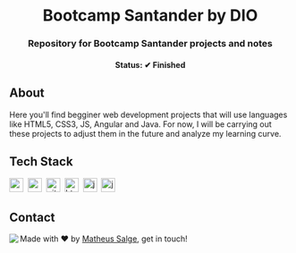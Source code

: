 <h1 align="center">
	Bootcamp Santander by DIO
</h1>

<h3 align="center">
	Repository for Bootcamp Santander projects and notes
</h3>

<h4 align="center">
	Status: ✔ Finished
</h4>

## About
Here you'll find begginer web development projects that will use languages like HTML5, CSS3, JS, Angular and Java.
For now, I will be carrying out these projects to adjust them in the future and analyze my learning curve.

## Tech Stack
<img src="https://img.shields.io/badge/Angular-05122A?style=flat&logo=angular" alt="angular Badge" height="25">&nbsp;
<img src="https://img.shields.io/badge/Css3-05122A?style=flat&logo=css3" alt="css3 Badge" height="25">&nbsp;
<img src="https://img.shields.io/badge/Git-05122A?style=flat&logo=git" alt="git Badge" height="25">&nbsp;
<img src="https://img.shields.io/badge/Html5-05122A?style=flat&logo=html5" alt="html5 Badge" height="25">&nbsp;
<img src="https://img.shields.io/badge/Java-05122A?style=flat&logo=java" alt="java Badge" height="25">&nbsp;
<img src="https://img.shields.io/badge/Javascript-05122A?style=flat&logo=javascript" alt="javascript Badge" height="25">&nbsp;

## Contact
<img align="left" src="https://avatars.githubusercontent.com/MTHSalge?size=100">

Made with ❤️ by [Matheus Salge](https://github.com/MTHSalge), get in touch!


<br clear="left"/>
